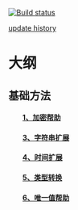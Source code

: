 [![Build status](https://dev.azure.com/wangzhenlei520/System.Extension.Core/_apis/build/status/System.Extension.Core-2.0%20Push)](https://dev.azure.com/wangzhenlei520/System.Extension.Core/_build/latest?definitionId=3)

<!-- <p align="right"><a href="https://github.com/zhenlei520/System.Extension.Core/blob/master/README.md">英文</a></p> -->

[update history](https://github.com/zhenlei520/System.Extension.Core.Doc/tree/2.0/docs/Update.md)

# 大纲

## 基础方法
#### &emsp;&emsp;<a href="https://github.com/zhenlei520/System.Extension.Core.Doc/tree/2.0/infrastructure/SecurityCommon.md">1、加密帮助</a>  
#### &emsp;&emsp;<a href="https://github.com/zhenlei520/System.Extension.Core.Doc/tree/2.0/infrastructure/StringExtend.md">3、字符串扩展</a>  
#### &emsp;&emsp;<a href="https://github.com/zhenlei520/System.Extension.Core.Doc/tree/2.0/infrastructure/TimeCommon.md">4、时间扩展</a>  
#### &emsp;&emsp;<a href="https://github.com/zhenlei520/System.Extension.Core.Doc/tree/2.0/infrastructure/TypeConversionCommon.md">5、类型转换</a>  
#### &emsp;&emsp;<a href="https://github.com/zhenlei520/System.Extension.Core.Doc/tree/2.0/infrastructure/UniqueCommon.md">6、唯一值帮助</a>  


